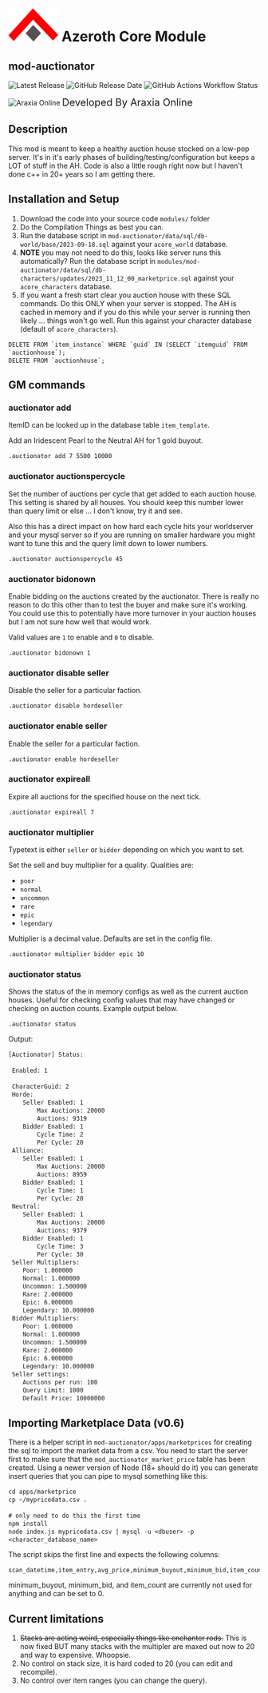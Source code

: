# ![logo](https://raw.githubusercontent.com/azerothcore/azerothcore.github.io/master/images/logo-github.png) Azeroth Core Module

## mod-auctionator
![Latest Release](https://img.shields.io/github/v/release/araxiaonline/mod-auctionator?label=current%20version)
![GitHub Release Date](https://img.shields.io/github/release-date/araxiaonline/mod-auctionator)
![GitHub Actions Workflow Status](https://img.shields.io/github/actions/workflow/status/araxiaonline/mod-auctionator/build-release.yml?branch=main&event=push&label=build%20status)

<p align="left">
  <img src="https://github.com/araxiaonline/docs/blob/main/docs/media/logo-sm.png?raw=true" alt="Araxia Online" width="70" style="vertical-align: middle;"/>
  <span style="font-size: 20px; vertical-align: middle;" >Developed By Araxia Online</span>
</p>

## Description

This mod is meant to keep a healthy auction house stocked on a low-pop server. It's in it's early phases of building/testing/configuration but keeps a LOT of stuff in the AH. Code is also a little rough right now but I haven't done c++ in 20+ years so I am getting there.

## Installation and Setup

1. Download the code into your source code `modules/` folder
2. Do the Compilation Things as best you can.
3. Run the database script in `mod-auctionator/data/sql/db-world/base/2023-09-18.sql` against your `acore_world` database.
4. **NOTE** you may not need to do this, looks like server runs this automatically? Run the database script in `modules/mod-auctionator/data/sql/db-characters/updates/2023_11_12_00_marketprice.sql` against your `acore_characters` database.
5. If you want a fresh start clear you auction house with these SQL commands. Do this ONLY when your server is stopped. The AH is cached in memory and if you do this while your server is running then likely ... things won't go well. Run this against your character database (default of `acore_characters`).

```
DELETE FROM `item_instance` WHERE `guid` IN (SELECT `itemguid` FROM `auctionhouse`);
DELETE FROM `auctionhouse`;
```

## GM commands

### auctionator add <houseid> <itemid> <price>

ItemID can be looked up in the database table `item_template`.

Add an Iridescent Pearl to the Neutral AH for 1 gold buyout.

```
.auctionator add 7 5500 10000
```

### auctionator auctionspercycle <value>

Set the number of auctions per cycle that get added to each auction house.
This setting is shared by all houses. You should keep this number lower
than query limit or else ... I don't know, try it and see.

Also this has a direct impact on how hard each cycle hits your worldserver
and your mysql server so if you are running on smaller hardware you
might want to tune this and the query limit down to lower numbers.

```
.auctionator auctionspercycle 45
```

### auctionator bidonown <value>

Enable bidding on the auctions created by the auctionator. There is
really no reason to do this other than to test the buyer and make
sure it's working. You could use this to potentially have more turnover
in your auction houses but I am not sure how well that would work.

Valid values are `1` to enable and `0` to disable.

```
.auctionator bidonown 1
```

### auctionator disable <faction>seller

Disable the seller for a particular faction.

```
.auctionator disable hordeseller
```

### auctionator enable <faction>seller

Enable the seller for a particular faction.

```
.auctionator enable hordeseller
```

### auctionator expireall <houseid>

Expire all auctions for the specified house on the next tick.

```
.auctionator expireall 7
```

### auctionator multiplier <typetext> <qualitytext> <multiplier>

Typetext is either `seller` or `bidder` depending on which you want to set.

Set the sell and buy multiplier for a quality. Qualities are:

* `poor`
* `normal`
* `uncommon`
* `rare`
* `epic`
* `legendary`

Multiplier is a decimal value. Defaults are set in the config file.

```
.auctionator multiplier bidder epic 10
```

### auctionator status

Shows the status of the in memory configs as well as the current auction
houses. Useful for checking config values that may have changed or checking
on auction counts. Example output below.

```
.auctionator status
```

Output:
```
[Auctionator] Status:

 Enabled: 1

 CharacterGuid: 2
 Horde:
    Seller Enabled: 1
        Max Auctions: 20000
        Auctions: 9319
    Bidder Enabled: 1
        Cycle Time: 2
        Per Cycle: 20
 Alliance:
    Seller Enabled: 1
        Max Auctions: 20000
        Auctions: 8959
    Bidder Enabled: 1
        Cycle Time: 1
        Per Cycle: 20
 Neutral:
    Seller Enabled: 1
        Max Auctions: 20000
        Auctions: 9379
    Bidder Enabled: 1
        Cycle Time: 3
        Per Cycle: 30
 Seller Multipliers:
    Poor: 1.000000
    Normal: 1.000000
    Uncommon: 1.500000
    Rare: 2.000000
    Epic: 6.000000
    Legendary: 10.000000
 Bidder Multipliers:
    Poor: 1.000000
    Normal: 1.000000
    Uncommon: 1.500000
    Rare: 2.000000
    Epic: 6.000000
    Legendary: 10.000000
 Seller settings:
    Auctions per run: 100
    Query Limit: 1000
    Default Price: 10000000
```

## Importing Marketplace Data (v0.6)

There is a helper script in `mod-auctionator/apps/marketprices` for creating the sql to import the market data from a csv. You need to start the server first to make sure that the `mod_auctionator_market_price` table has been created. Using a newer version of Node (18+ should do it) you can generate insert queries that you can pipe to mysql something like this:

```
cd apps/marketprice
cp ~/mypricedata.csv .

# only need to do this the first time
npm install
node index.js mypricedata.csv | mysql -u <dbuser> -p <character_database_name>
```

The script skips the first line and expects the following columns:

```
scan_datetime,item_entry,avg_price,minimum_buyout,minimum_bid,item_count
```

minimum_buyout, minimum_bid, and item_count are currently not used for anything and can be set to 0.

## Current limitations

1. ~~Stacks are acting weird, especially things like enchanter rods.~~ This is now fixed BUT many stacks with the multipler are maxed out now to 20 and way to expensive. Whoopsie.
2. No control on stack size, it is hard coded to 20 (you can edit and recompile).
3. No control over item ranges (you can change the query).
